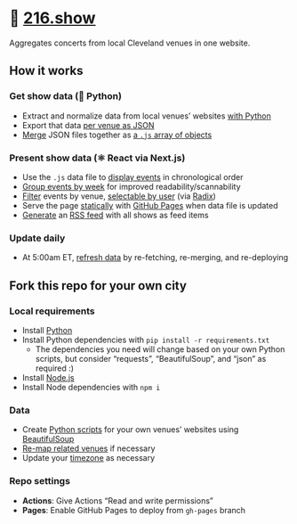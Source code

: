 # 🎸 [216.show](https://216.show)

Aggregates concerts from local Cleveland venues in one website.

## How it works

### Get show data (🐍 Python)

- Extract and normalize data from local venues’ websites [with Python](https://github.com/skullface/sceneland/tree/main/script/venues)
- Export that data [per venue as JSON](https://github.com/skullface/sceneland/tree/main/src/data/venues)
- [Merge](https://github.com/skullface/sceneland/blob/main/script/merge.py) JSON files together as [a `.js` array of objects](https://github.com/skullface/sceneland/blob/main/src/data/allShows.js)

### Present show data (⚛️ React via Next.js)

- Use the `.js` data file to [display events](https://github.com/skullface/sceneland/blob/main/src/components/show-card.tsx) in chronological order
- [Group events by week](https://github.com/skullface/sceneland/blob/main/src/pages/index.tsx#L92-L139) for improved readability/scannability
- [Filter](https://github.com/skullface/sceneland/blob/main/src/pages/index.tsx#L51-L90) events by venue, [selectable by user](https://github.com/skullface/sceneland/blob/main/src/components/venue-filter.tsx) (via [Radix](https://www.radix-ui.com/primitives/docs/components/dropdown-menu#checkboxitem))
- Serve the page [statically](https://github.com/skullface/sceneland/blob/main/.github/workflows/build-and-deploy.yml) with [GitHub Pages](https://github.com/skullface/sceneland/tree/gh-pages) when data file is updated
- [Generate](https://github.com/skullface/sceneland/blob/main/src/utils/generate-feed.ts) an [RSS feed](https://216.show/feed.xml) with all shows as feed items

### Update daily

- At 5:00am ET, [refresh data](https://github.com/skullface/sceneland/blob/main/.github/workflows/fetch-data.yml) by re-fetching, re-merging, and re-deploying

## Fork this repo for your own city

### Local requirements

- Install [Python](https://www.python.org/downloads/)
- Install Python dependencies with `pip install -r requirements.txt`
  - The dependencies you need will change based on your own Python scripts, but consider “requests”, “BeautifulSoup”, and “json” as required :)
- Install [Node.js](https://nodejs.org/en)
- Install Node dependencies with `npm i`

### Data

- Create [Python scripts](https://github.com/skullface/sceneland/tree/main/script/venues) for your own venues’ websites using [BeautifulSoup](https://beautiful-soup-4.readthedocs.io/en/latest/)
- [Re-map related venues](https://github.com/skullface/sceneland/blob/main/src/pages/index.tsx#L51-L57) if necessary
- Update your [timezone](https://github.com/search?q=repo%3Askullface%2Fsceneland%20New_York&type=code) as necessary

### Repo settings

- **Actions**: Give Actions “Read and write permissions”
- **Pages**: Enable GitHub Pages to deploy from `gh-pages` branch
